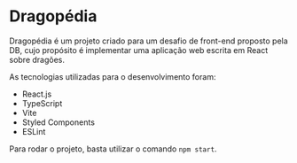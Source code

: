# Dragopédia

Dragopédia é um projeto criado para um desafio de front-end proposto pela DB, cujo propósito é implementar uma aplicação web escrita em React sobre dragões.   

As tecnologias utilizadas para o desenvolvimento foram:

* React.js 
* TypeScript
* Vite
* Styled Components
* ESLint


Para rodar o projeto, basta utilizar o comando `npm start`.